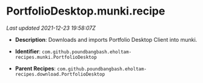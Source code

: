 # PortfolioDesktop.munki.recipe

_Last updated 2021-12-23 19:58:07Z_

- **Description**: Downloads and imports Portfolio Desktop Client into munki.


- **Identifier**: `com.github.poundbangbash.eholtam-recipes.munki.PortfolioDesktop`

- **Parent Recipes**: `com.github.poundbangbash.eholtam-recipes.download.PortfolioDesktop`